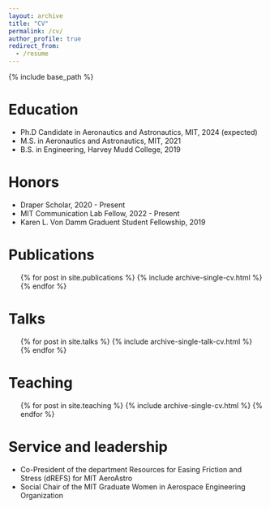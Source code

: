 ```yaml
---
layout: archive
title: "CV"
permalink: /cv/
author_profile: true
redirect_from:
  - /resume
---
```


{% include base_path %}

Education
======
* Ph.D Candidate in Aeronautics and Astronautics, MIT, 2024 (expected)
* M.S. in Aeronautics and Astronautics, MIT, 2021
* B.S. in Engineering, Harvey Mudd College, 2019

Honors
======
* Draper Scholar, 2020 - Present
* MIT Communication Lab Fellow, 2022 - Present
* Karen L. Von Damm Graduent Student Fellowship, 2019

Publications
======
  <ul>{% for post in site.publications %}
    {% include archive-single-cv.html %}
  {% endfor %}</ul>
  
Talks
======
  <ul>{% for post in site.talks %}
    {% include archive-single-talk-cv.html %}
  {% endfor %}</ul>
  
Teaching
======
  <ul>{% for post in site.teaching %}
    {% include archive-single-cv.html %}
  {% endfor %}</ul>
  
Service and leadership
======
* Co-President of the department Resources for Easing Friction and Stress (dREFS) for MIT AeroAstro
* Social Chair of the MIT Graduate Women in Aerospace Engineering Organization

